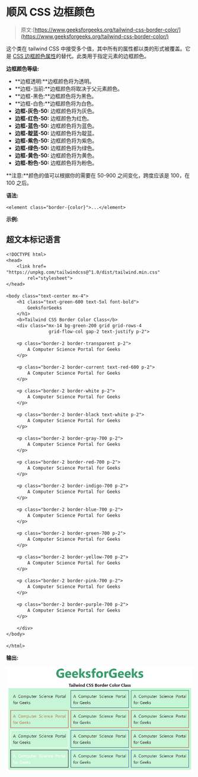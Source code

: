 # 顺风 CSS 边框颜色

> 原文:[https://www.geeksforgeeks.org/tailwind-css-border-color/](https://www.geeksforgeeks.org/tailwind-css-border-color/)

这个类在 tailwind CSS 中接受多个值，其中所有的属性都以类的形式被覆盖。它是 [CSS 边框颜色属性](https://www.geeksforgeeks.org/css-border-color-property/)的替代。此类用于指定元素的边框颜色。

**边框颜色等级:**

*   **边框透明:**边框颜色将为透明。
*   **边框-当前:**边框颜色将取决于父元素颜色。
*   **边框-黑色:**边框颜色将为黑色。
*   **边框-白色:**边框颜色将为白色。
*   **边框-灰色-50:** 边框颜色将为灰色。
*   **边框-红色-50:** 边框颜色为红色。
*   **边框-蓝色-50:** 边框颜色将为蓝色。
*   **边框-靛蓝-50:** 边框颜色将为靛蓝。
*   **边框-紫色-50:** 边框颜色将为紫色。
*   **边框-绿色-50:** 边框颜色将为绿色。
*   **边框-黄色-50:** 边框颜色将为黄色。
*   **边框-粉色-50:** 边框颜色将为粉色。

**注意:**颜色的值可以根据你的需要在 50-900 之间变化，跨度应该是 100，在 100 之后。

**语法:**

```
<element class="border-{color}">...</element>
```

**示例:**

## 超文本标记语言

```
<!DOCTYPE html> 
<head> 
    <link href= 
"https://unpkg.com/tailwindcss@^1.0/dist/tailwind.min.css"
        rel="stylesheet"> 
</head> 

<body class="text-center mx-4"> 
    <h1 class="text-green-600 text-5xl font-bold"> 
        GeeksforGeeks 
    </h1> 
    <b>Tailwind CSS Border Color Class</b> 
    <div class="mx-14 bg-green-200 grid grid-rows-4 
                grid-flow-col gap-2 text-justify p-2"> 

    <p class="border-2 border-transparent p-2"> 
        A Computer Science Portal for Geeks 
    </p>

    <p class="border-2 border-current text-red-600 p-2"> 
        A Computer Science Portal for Geeks 
    </p>

    <p class="border-2 border-white p-2"> 
        A Computer Science Portal for Geeks 
    </p>

    <p class="border-2 border-black text-white p-2"> 
        A Computer Science Portal for Geeks 
    </p>

    <p class="border-2 border-gray-700 p-2"> 
        A Computer Science Portal for Geeks 
    </p>

    <p class="border-2 border-red-700 p-2"> 
        A Computer Science Portal for Geeks 
    </p>

    <p class="border-2 border-indigo-700 p-2"> 
        A Computer Science Portal for Geeks 
    </p>

    <p class="border-2 border-blue-700 p-2"> 
        A Computer Science Portal for Geeks 
    </p>

    <p class="border-2 border-green-700 p-2"> 
        A Computer Science Portal for Geeks 
    </p>

    <p class="border-2 border-yellow-700 p-2"> 
        A Computer Science Portal for Geeks 
    </p>

    <p class="border-2 border-pink-700 p-2"> 
        A Computer Science Portal for Geeks 
    </p>

    <p class="border-2 border-purple-700 p-2"> 
        A Computer Science Portal for Geeks 
    </p>

    </div> 
</body> 

</html> 
```

**输出:**

![](img/76947e0f6821da13f3e065fa6c8de801.png)